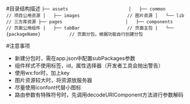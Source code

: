 
#目录结构描述
`
├── assets                      
│   ├── common                  // 项目公用资源
│   ├── images                  // 图片资源
│   └── lib                     // 三方库资源
├── pages                       
│   ├── components              // 页面公用组件
|   ├── tabBar                  // 页面主包
|   └── {packageName}           // 页面分包，根据功能自行创建分包
`


#注意事项
- 新建分包时，需在app.json中配置subPackages参数
- 组件样式不使用标签，id，属性选择器（开发者工具会抛出警告）
- 使用wx:for时，加上key
- 图片资源较大时，将资源放服务器
- 尽量使用iconfont代替小图标
- 路由参数有特殊符号时，先调用decodeURIComponent方法进行参数解码
